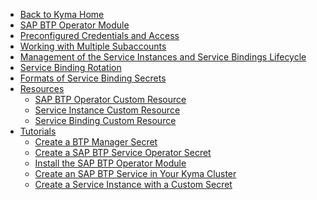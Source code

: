 <!-- markdown-link-check-disable -->
* [Back to Kyma Home](/)
* [SAP BTP Operator Module](/btp-manager/user/README.md)
* [Preconfigured Credentials and Access](/btp-manager/user/03-10-preconfigured-secret.md)
* [Working with Multiple Subaccounts](/btp-manager/user/03-20-multitenancy.md)
* [Management of the Service Instances and Service Bindings Lifecycle](/btp-manager/user/03-30-management-of-service-instances-and-bindings.md)
* [Service Binding Rotation](/btp-manager/user/03-40-service-binding-rotation.md)
* [Formats of Service Binding Secrets](/btp-manager/user/03-50-formatting-service-binding-secret.md)
* [Resources](/btp-manager/user/resources/README.md)
  * [SAP BTP Operator Custom Resource](/btp-manager/user/resources/02-10-sap-btp-operator-cr.md)
  * [Service Instance Custom Resource](/btp-manager/user/resources/02-20-service-instance-cr.md)
  * [Service Binding Custom Resource](/btp-manager/user/resources/02-30-service-binding-cr.md)
* [Tutorials](/btp-manager/user/tutorials/README.md)
  * [Create a BTP Manager Secret](/btp-manager/user/tutorials/04-10-create-btp-manager-secret.md)
  * [Create a SAP BTP Service Operator Secret](/btp-manager/user/tutorials/04-20-create-btp-service-operator-secret.md)
  * [Install the SAP BTP Operator Module](/btp-manager/user/tutorials/04-30-install-module.md)
  * [Create an SAP BTP Service in Your Kyma Cluster](/btp-manager/user/tutorials/04-40-create-service-in-cluster.md)
  * [Create a Service Instance with a Custom Secret](/btp-manager/user/tutorials/04-50-create-service-instance-with-custom-secret.md)
<!-- markdown-link-check-enable -->